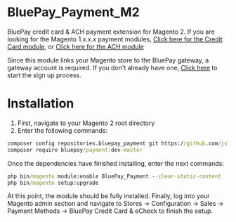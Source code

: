 # BluePay_Payment_M2

BluePay credit card &amp; ACH payment extension for Magento 2. If you are looking for the Magento 1.x.x.x payment modules, [Click here for the Credit Card module](https://www.magentocommerce.com/magento-connect/bluepay-creditcard-2-1.html), or [Click here for the ACH module](https://www.magentocommerce.com/magento-connect/bluepay-echeck.html)

Since this module links your Magento store to the BluePay gateway, a gateway account is required. If you don't already have one, [Click here](https://www.bluepay.com/contact-us/get-started/) to start the sign up process.

# Installation
1. First, navigate to your Magento 2 root directory
2. Enter the following commands:

```cmd
composer config repositories.bluepay_payment git https://github.com/jslingerland/BluePay_Payment_M2.git
composer require bluepay/payment:dev-master
```

Once the dependencies have finished installing, enter the next commands:

```cmd
php bin/magento module:enable BluePay_Payment --clear-static-content
php bin/magento setup:upgrade
```

At this point, the module should be fully installed. Finally, log into your Magento admin section and navigate to Stores -> Configuration -> Sales -> Payment Methods -> BluePay Credit Card & eCheck to finish the setup.
